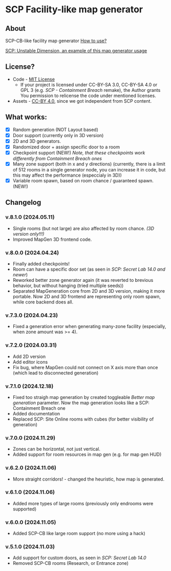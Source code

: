 # SCP Facility-like map generator
## About

SCP-CB-like facility map generator
[How to use?](/docs/how_to_use.md)

[SCP: Unstable Dimension, an example of this map generator usage](https://github.com/Yni-Viar/scp-unstable-dimension)

## License?
- Code - [MIT License](/LICENSE.MIT)
  - If your project is licensed under CC-BY-SA 3.0, CC-BY-SA 4.0 or GPL 3 (e.g. *SCP - Containment Breach* remake), the Author grants You permission to relicense the code under mentioned licenses.
- Assets - [CC-BY 4.0](/LICENSE.ASSETS), since we got independent from SCP content.

## What works:
- [x] Random generation (NOT Layout based)
- [x] Door support (currently only in 3D version)
- [x] 2D and 3D generators.
- [x] Randomized door + assign specific door to a room
- [x] Checkpoint support (NEW!) *Note, that these checkpoints work differently from Containment Breach ones*
- [x] Many zone support (both in x and y directions) (currently, there is a limit of 512 rooms in a single generator node, you can increase it in code, but this may affect the performance (especcialy in 3D))
- [x] Variable room spawn, based on room chance / guaranteed spawn.  (NEW!)

## Changelog
### v.8.1.0 (2024.05.11)
- Single rooms (but not large) are also affected by room chance. *(3D version only!!!)*
- Improved MapGen 3D frontend code.
### v.8.0.0 (2024.04.24)
- Finally added checkpoints!
- Room can have a specific door set (as seen in *SCP: Secret Lab 14.0 and newer*)
- Reworked better zone generator again (it was reverted to brevious behavior, but without hanging (tried multiple seeds))
- Separated MapGeneration core from 2D and 3D version, making it more portable. Now 2D and 3D frontend are representing only room spawn, while core backend does all.
### v.7.3.0 (2024.04.23)
- Fixed a generation error when generating many-zone facility (especially, when zone amount was >= 4).
### v.7.2.0 (2024.03.31)
- Add 2D version
- Add editor icons
- Fix bug, where MapGen could not connect on X axis more than once (which lead to disconnected generation)
### v.7.1.0 (2024.12.18)
- Fixed too straigh map generation by created toggleable *Better map generation* parameter. Now the map generation looks like a SCP: Containment Breach one
- Added documentation
- Replaced SCP: Site Online rooms with cubes (for better visibility of generation)
### v.7.0.0 (2024.11.29)
- Zones can be horizontal, not just vertical.
- Added support for room resources in map gen (e.g. for map gen HUD)
### v.6.2.0 (2024.11.06)
- More straight corridors! - changed the heuristic, how map is generated.
### v.6.1.0 (2024.11.06)
- Added more types of large rooms (previously only endrooms were supported)
### v.6.0.0 (2024.11.05)
- Added SCP-CB like large room support (no more using a hack)
### v.5.1.0 (2024.11.03)
- Add support for custom doors, as seen in *SCP: Secret Lab 14.0*
- Removed SCP-CB rooms (Research, or Entrance zone)